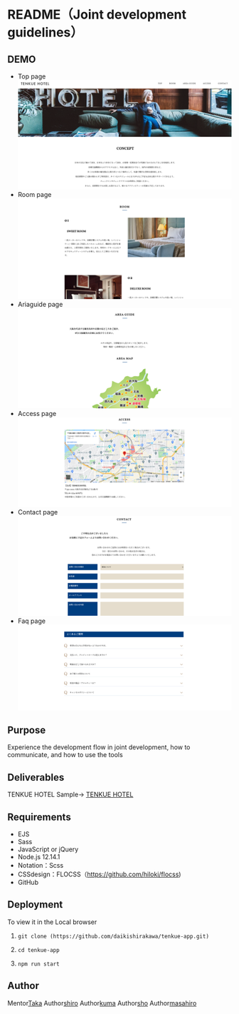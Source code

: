 # README（Joint development guidelines）

## DEMO
- Top page
![](./src/asset/image/README_top.png)
- Room page
![](./src/asset/image/README_room.png)
- Ariaguide page
![](./src/asset/image/README_areaguide.png)
- Access page
![](./src/asset/image/README_access.png)
- Contact page
![](./src/asset/image/README_contact.png)
- Faq page
![](./src/asset/image/README_faq.png)


## Purpose
Experience the development flow in joint development, how to communicate, and how to use the tools

## Deliverables
TENKUE HOTEL 
Sample→ [TENKUE HOTEL](https://tenkue-hotel.takanori-portfolio.com/)


## Requirements
- EJS
- Sass
- JavaScript or jQuery
- Node.js 12.14.1
- Notation：Scss
- CSSdesign：FLOCSS（https://github.com/hiloki/flocss)
- GitHub

## Deployment
 To view it in the Local browser

 1. `git clone (https://github.com/daikishirakawa/tenkue-app.git)`

 1. `cd tenkue-app`
 
 1. `npm run start`


## Author
Mentor[Taka](https://twitter.com/takaIT3)
Author[shiro](https://twitter.com/next_shiro)
Author[kuma](https://twitter.com/ingenieur_noel)
Author[sho](https://twitter.com/ryuprogramSA)
Author[masahiro](https://twitter.com/prograrning)

